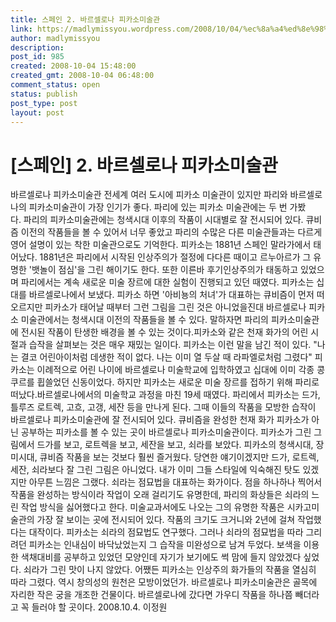 ```yaml
---
title: 스페인 2. 바르셀로나 피카소미술관
link: https://madlymissyou.wordpress.com/2008/10/04/%ec%8a%a4%ed%8e%98%ec%9d%b8-2-%eb%b0%94%eb%a5%b4%ec%85%80%eb%a1%9c%eb%82%98-%ed%94%bc%ec%b9%b4%ec%86%8c%eb%af%b8%ec%88%a0%ea%b4%80/
author: madlymissyou
description: 
post_id: 985
created: 2008-10-04 15:48:00
created_gmt: 2008-10-04 06:48:00
comment_status: open
status: publish
post_type: post
layout: post
---
```


# [스페인] 2. 바르셀로나 피카소미술관

바르셀로나 피카소미술관 전세계 여러 도시에 피카소 미술관이 있지만 파리와 바르셀로나의 피카소미술관이 가장 인기가 좋다. 파리에 있는 피카소 미술관에는 두 번 가봤다. 파리의 피카소미술관에는 청색시대 이후의 작품이 시대별로 잘 전시되어 있다. 큐비즘 이전의 작품들을 볼 수 있어서 너무 좋았고 파리의 수많은 다른 미술관들과는 다르게 영어 설명이 있는 착한 미술관으로도 기억한다. 피카소는 1881년 스페인 말라가에서 태어났다. 1881년은 파리에서 시작된 인상주의가 절정에 다다른 때이고 르누아르가 그 유명한 '뱃놀이 점심'을 그린 해이기도 한다. 또한 이른바 후기인상주의가 태동하고 있었으며 파리에서는 계속 새로운 미술 장르에 대한 실험이 진행되고 있던 때였다. 피카소는 십대를 바르셀로나에서 보냈다. 피카소 하면 '아비뇽의 처녀'가 대표하는 큐비즘이 먼저 떠오르지만 피카소가 태어날 때부터 그런 그림을 그린 것은 아니었을진대 바르셀로나 피카소 미술관에서는 청색시대 이전의 작품들을 볼 수 있다. 말하자면 파리의 피카소미술관에 전시된 작품이 탄생한 배경을 볼 수 있는 것이다.피카소와 같은 천재 화가의 어린 시절과 습작을 살펴보는 것은 매우 재밌는 일이다. 피카소는 이런 말을 남긴 적이 있다. "나는 결코 어린아이처럼 데생한 적이 없다. 나는 이미 열 두살 때 라파엘로처럼 그렸다" 피카소는 이례적으로 어린 나이에 바르셀로나 미술학교에 입학하였고 십대에 이미 각종 콩쿠르를 휩쓸었던 신동이었다. 하지만 피카소는 새로운 미술 장르를 접하기 위해 파리로 떠났다.바르셀로나에서의 미술학교 과정을 마친 19세 때였다. 파리에서 피카소는 드가, 틀루즈 로트렉, 고흐, 고갱, 세잔 등을 만나게 된다. 그때 이들의 작품을 모방한 습작이 바르셀로나 피카소미술관에 잘 전시되어 있다. 큐비즘을 완성한 천재 화가 피카소가 아닌 공부하는 피카소를 볼 수 있는 곳이 바르셀로나 피카소미술관이다. 피카소가 그린 그림에서 드가를 보고, 로트렉을 보고, 세잔을 보고, 쇠라를 보았다. 피카소의 청색시대, 장미시대, 큐비즘 작품을 보는 것보다 훨씬 즐거웠다. 당연한 얘기이겠지만 드가, 로트렉, 세잔, 쇠라보다 잘 그린 그림은 아니었다. 내가 이미 그들 스타일에 익숙해진 탓도 있겠지만 아무튼 느낌은 그랬다. 쇠라는 점묘법을 대표하는 화가이다. 점을 하나하나 찍어서 작품을 완성하는 방식이라 작업이 오래 걸리기도 유명한데, 파리의 화상들은 쇠라의 느린 작업 방식을 싫어했다고 한다. 미술교과서에도 나오는 그의 유명한 작품은 시카고미술관의 가장 잘 보이는 곳에 전시되어 있다. 작품의 크기도 크거니와 2년에 걸쳐 작업했다는 대작이다. 피카소는 쇠라의 점묘법도 연구했다. 그러나 쇠라의 점묘법을 따라 그리려던 피카소는 인내심이 바닥났었는지 그 습작을 미완성으로 남겨 두었다. 보색을 이용한 색채대비를 공부하고 있었던 모양인데 자기가 보기에도 썩 맘에 들지 않았겠다 싶었다. 쇠라가 그린 맛이 나지 않았다. 어쨌든 피카소는 인상주의 화가들의 작품을 열심히 따라 그렸다. 역시 창의성의 원천은 모방이었던가. 바르셀로나 피카소미술관은 골목에 자리한 작은 궁을 개조한 건물이다. 바르셀로나에 갔다면 가우디 작품을 하나쯤 빼더라고 꼭 들러야 할 곳이다. 2008.10.4. 이정원